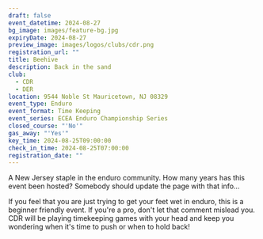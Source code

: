 ```yaml
---
draft: false
event_datetime: 2024-08-27
bg_image: images/feature-bg.jpg
expiryDate: 2024-08-27
preview_image: images/logos/clubs/cdr.png
registration_url: ""
title: Beehive
description: Back in the sand
club:
  - CDR
  - DER
location: 9544 Noble St Mauricetown, NJ 08329
event_type: Enduro
event_format: Time Keeping
event_series: ECEA Enduro Championship Series
closed_course: "'No'"
gas_away: "'Yes'"
key_time: 2024-08-25T09:00:00
check_in_time: 2024-08-25T07:00:00
registration_date: ""
---
```


A New Jersey staple in the enduro community. How many years has this event been hosted? Somebody should update the page with that info... 

If you feel that you are just trying to get your feet wet in enduro, this is a beginner friendly event. If you're a pro, don't let that comment mislead you. CDR will be playing timekeeping games with your head and keep you wondering when it's time to push or when to hold back!